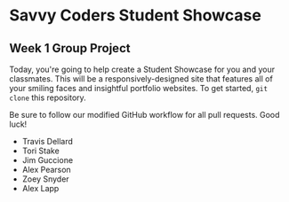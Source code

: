 # Savvy Coders Student Showcase
## Week 1 Group Project

Today, you're going to help create a Student Showcase for you and your classmates. This will be a responsively-designed site that features all of your smiling faces and insightful portfolio websites. To get started, `git clone` this repository.

Be sure to follow our modified GitHub workflow for all pull requests. Good luck!


+ Travis Dellard
+ Tori Stake
+ Jim Guccione
+ Alex Pearson
+ Zoey Snyder
+ Alex Lapp
